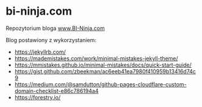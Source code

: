 # bi-ninja.com

Repozytorium bloga www.BI-Ninja.com

Blog postawiony z wykorzystaniem:
- https://jekyllrb.com/
- https://mademistakes.com/work/minimal-mistakes-jekyll-theme/
- https://mmistakes.github.io/minimal-mistakes/docs/quick-start-guide/
- https://gist.github.com/zbeekman/ac6eeb41ea7980f410959b13416d74c9
- https://medium.com/@samdutton/github-pages-cloudflare-custom-domain-checklist-e86c786194a4
- https://forestry.io/
